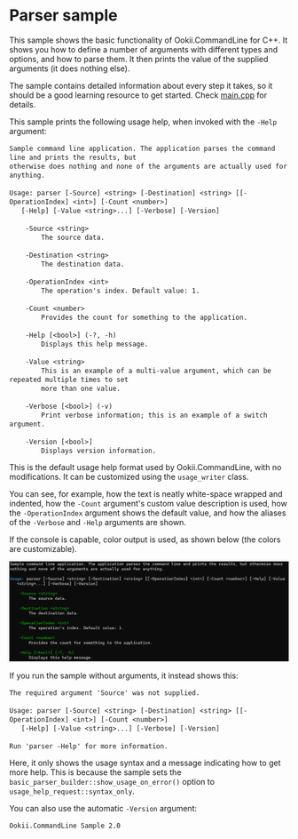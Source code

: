 # Parser sample

This sample shows the basic functionality of Ookii.CommandLine for C++. It shows you how to define a
number of arguments with different types and options, and how to parse them. It then prints the
value of the supplied arguments (it does nothing else).

The sample contains detailed information about every step it takes, so it should be a good learning
resource to get started. Check [main.cpp](main.cpp) for details.

This sample prints the following usage help, when invoked with the `-Help` argument:

```text
Sample command line application. The application parses the command line and prints the results, but
otherwise does nothing and none of the arguments are actually used for anything.

Usage: parser [-Source] <string> [-Destination] <string> [[-OperationIndex] <int>] [-Count <number>]
   [-Help] [-Value <string>...] [-Verbose] [-Version]

    -Source <string>
        The source data.

    -Destination <string>
        The destination data.

    -OperationIndex <int>
        The operation's index. Default value: 1.

    -Count <number>
        Provides the count for something to the application.

    -Help [<bool>] (-?, -h)
        Displays this help message.

    -Value <string>
        This is an example of a multi-value argument, which can be repeated multiple times to set
        more than one value.

    -Verbose [<bool>] (-v)
        Print verbose information; this is an example of a switch argument.

    -Version [<bool>]
        Displays version information.
```

This is the default usage help format used by Ookii.CommandLine, with no modifications. It can be
customized using the `usage_writer` class.

You can see, for example, how the text is neatly white-space wrapped and indented, how the `-Count`
argument's custom value description is used, how the `-OperationIndex` argument shows the default
value, and how the aliases of the `-Verbose` and `-Help` arguments are shown.

If the console is capable, color output is used, as shown below (the colors are customizable).

![Color output sample](../../docs/images/color.png)

If you run the sample without arguments, it instead shows this:

```text
The required argument 'Source' was not supplied.

Usage: parser [-Source] <string> [-Destination] <string> [[-OperationIndex] <int>] [-Count <number>]
   [-Help] [-Value <string>...] [-Verbose] [-Version]

Run 'parser -Help' for more information.
```

Here, it only shows the usage syntax and a message indicating how to get more help. This is because
the sample sets the `basic_parser_builder::show_usage_on_error()` option to
`usage_help_request::syntax_only`.

You can also use the automatic `-Version` argument:

```text
Ookii.CommandLine Sample 2.0
```
